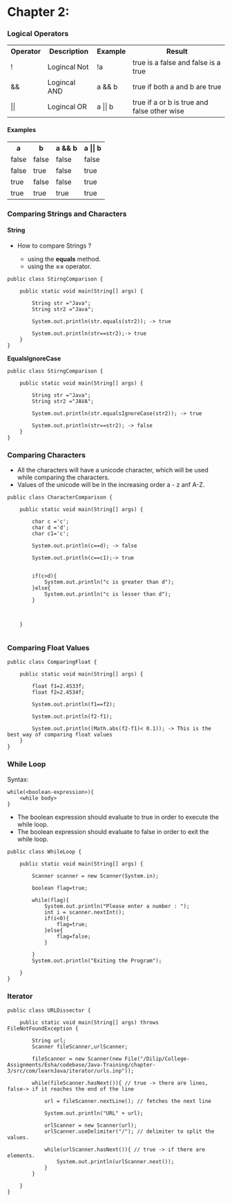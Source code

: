 # Chapter 2:

### Logical Operators

<table>

  <tr>
      <th>Operator</th>
      <th>Description</th>
      <th>Example</th>
      <th>Result</th>
  </tr>
  
  <tr>
    <td>!</td>
    <td>Logincal Not</td>
    <td>!a</td>
    <td>true is a false and false is a true</td>
  </tr>
  <tr>
      <td>&&</td>
      <td>Logincal AND</td>
      <td>a && b</td>
      <td>true if both a and b are true</td>
   </tr>
   <tr>
         <td>||</td>
         <td>Logincal OR</td>
         <td>a || b</td>
         <td>true if  a or b is true and false other wise</td>
    </tr>
    
    
</table>

#### Examples

<table>

<tr>
      <th>a</th>
      <th>b</th>
      <th>a && b</th>
      <th>a || b</th>
      
</tr>

<tr>
      <td>false</td>
      <td>false</td>
      <td>false</td>
      <td>false</td>
      
</tr>

<tr>
      <td>false</td>
      <td>true</td>
      <td>false</td>
      <td>true</td>
      
</tr>

<tr>
      <td>true</td>
      <td>false</td>
      <td>false</td>
      <td>true</td>
      
</tr>

<tr>
      <td>true</td>
      <td>true</td>
      <td>true</td>
      <td>true</td>
      
</tr>

</table>


### Comparing Strings and Characters

#### String

- How to compare Strings ?

    -   using the **equals** method.
    -   using the **==** operator.

```aidl
public class StirngComparison {

    public static void main(String[] args) {

        String str ="Java";
        String str2 ="Java";

        System.out.println(str.equals(str2)); -> true

        System.out.println(str==str2);-> true
    }
}
```

**EqualsIgnoreCase**


```aidl
public class StirngComparison {

    public static void main(String[] args) {

        String str ="Java";
        String str2 ="JAVA";

        System.out.println(str.equalsIgnoreCase(str2)); -> true

        System.out.println(str==str2); -> false
    }
}

```

### Comparing Characters

-   All the characters will have a unicode character, which will be used while comparing the characters.
-   Values of the unicode will be in the increasing order a - z anf A-Z.

```aidl
public class CharacterComparison {

    public static void main(String[] args) {

        char c ='c';
        char d ='d';
        char c1='c';

        System.out.println(c==d); -> false

        System.out.println(c==c1);-> true


        if(c>d){
            System.out.println("c is greater than d");
        }else{
            System.out.println("c is lesser than d");
        }



    }


```

### Comparing Float Values

```aidl
public class ComparingFloat {

    public static void main(String[] args) {

        float f1=2.4533f;
        float f2=2.4534f;

        System.out.println(f1==f2);

        System.out.println(f2-f1);
        
        System.out.println((Math.abs(f2-f1)< 0.1)); -> This is the best way of comparing float values
    }
}

```

### While Loop

Syntax:  

```aidl
while(<boolean-expression>){
    <while body>
}
```

-   The boolean expression should evaluate to true in order to execute the while loop.
-   The boolean expression should evaluate to false in order to exit the while loop.

```aidl
public class WhileLoop {

    public static void main(String[] args) {

        Scanner scanner = new Scanner(System.in);

        boolean flag=true;

        while(flag){
            System.out.println("Please enter a number : ");
            int i = scanner.nextInt();
            if(i<0){
                flag=true;
            }else{
                flag=false;
            }

        }
        System.out.println("Exiting the Program");

    }
}
```

### Iterator

```aidl
public class URLDissector {

    public static void main(String[] args) throws FileNotFoundException {

        String url;
        Scanner fileScanner,urlScanner;

        fileScanner = new Scanner(new File("/Dilip/College-Assignments/Esha/codebase/Java-Training/chapter-3/src/com/learnJava/iterator/urls.inp"));

        while(fileScanner.hasNext()){ // true -> there are lines, false-> if it reaches the end of the line

            url = fileScanner.nextLine(); // fetches the next line

            System.out.println("URL" + url);

            urlScanner = new Scanner(url);
            urlScanner.useDelimiter("/"); // delimiter to split the values.

            while(urlScanner.hasNext()){ // true -> if there are elements.
                System.out.println(urlScanner.next());
            }
        }

    }
}

```